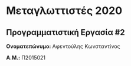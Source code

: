 # Μεταγλωττιστές 2020
## Προγραμματιστική Εργασία #2

**Ονοματεπώνυμο:** Αφεντούλης Κωνσταντίνος

**Α.Μ.:** Π2015021

